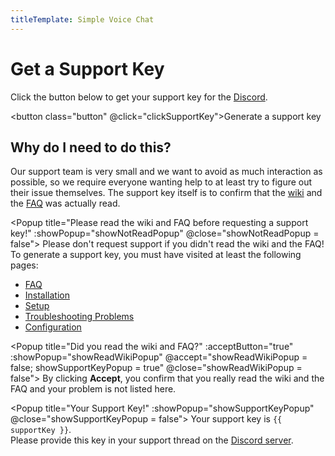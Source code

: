 ```yaml
---
titleTemplate: Simple Voice Chat
---
```


# Get a Support Key

Click the button below to get your support key for the [Discord](https://discord.gg/4dH2zwTmyX).

<button class="button" @click="clickSupportKey">Generate a support key</button>


## Why do I need to do this?

Our support team is very small and we want to avoid as much interaction as possible,
so we require everyone wanting help to at least try to figure out their issue themselves.
The support key itself is to confirm that the [wiki](installation.md) and the [FAQ](../faq.md) was actually read.

<Popup title="Please read the wiki and FAQ before requesting a support key!" :showPopup="showNotReadPopup" @close="showNotReadPopup = false">
    Please don't request support if you didn't read the wiki and the FAQ!
    <br/>
    To generate a support key, you must have visited at least the following pages:
    <ul>
        <li><a href="../faq">FAQ</a></li>
        <li><a href="installation">Installation</a></li>
        <li><a href="setup">Setup</a></li>
        <li><a href="troubleshooting">Troubleshooting Problems</a></li>
        <li><a href="configuration">Configuration</a></li>
    </ul>
</Popup>

<Popup title="Did you read the wiki and FAQ?" :acceptButton="true" :showPopup="showReadWikiPopup" @accept="showReadWikiPopup = false; showSupportKeyPopup = true" @close="showReadWikiPopup = false">
    By clicking <b>Accept</b>, you confirm that you really read the wiki and the FAQ and your problem is not listed here.
</Popup>

<Popup title="Your Support Key!" :showPopup="showSupportKeyPopup" @close="showSupportKeyPopup = false">
    Your support key is <code>{{ supportKey }}</code>.
    <br />
    Please provide this key in your support thread on the
    <a href="https://discord.gg/4dH2zwTmyX">Discord server</a>.
</Popup>

<script setup>
    import { ref } from 'vue';

    let supportKey = ref(generateSupportKey());
    let showNotReadPopup = ref(false);
    let showReadWikiPopup = ref(false);
    let showSupportKeyPopup = ref(false);

    function clickSupportKey() {
        if( hasReadWiki() ){
            showReadWikiPopup.value = true;
        } else{
            showNotReadPopup.value = true;
        }
    }

    function hasReadWiki() {
        const visitedTabs = JSON.parse(localStorage.visitedTabs || '[]');
        return visitedTabs.includes("setup") && visitedTabs.includes("troubleshooting") && visitedTabs.includes("faq");
    }

    function generateSupportKey() {
        let numbers = [];
        let sum = 0;
        while (sum <= 60) {
          numbers.push(getRandomInt(1, 9));
          sum = numbers.reduce((e1, e2) => e1 + e2, 0);
        }
        let rest = 69 - sum;
        if (rest > 0) {
          numbers.push(rest);
        }
        return `S-${numbers.join('')}`;
    }

    function getRandomInt(min, max) {
        min = Math.ceil(min);
        max = Math.floor(max);
        return Math.floor(Math.random() * (max - min + 1)) + min;
    }
</script>

<style scoped>
.button {
    border-radius: 8px;
    background-color: #42b883;
    padding: 0.5rem;
    display: flex;
    justify-content: center;
    transition: all 0.2s ease-in-out;
    color: #fff;
}

.button:hover {
    background-color: #3da170;
}
</style>